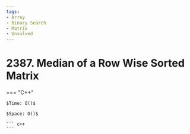 ```yaml
---
tags:
- Array
- Binary Search
- Matrix
- Unsolved
---
```



# 2387. Median of a Row Wise Sorted Matrix

=== "C++"

    $Time: O()$

    $Space: O()$

    ``` c++
    ```